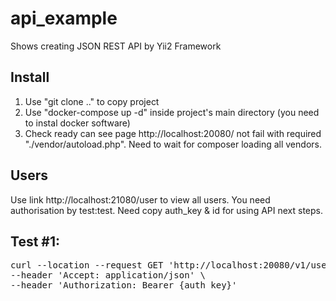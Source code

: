 # api_example
Shows creating JSON REST API by Yii2 Framework

Install
---
1. Use "git clone .." to copy project
2. Use "docker-compose up -d" inside project's main directory (you need to instal docker software)
3. Check ready can see page http://localhost:20080/ not fail with required "./vendor/autoload.php". Need to wait for composer loading all vendors.

Users
---
Use link http://localhost:21080/user to view all users. You need authorisation by test:test.
Need copy auth_key & id for using API next steps.

Test #1:
---
<pre>
curl --location --request GET 'http://localhost:20080/v1/user/{id}' \
--header 'Accept: application/json' \
--header 'Authorization: Bearer {auth_key}'
</pre>
